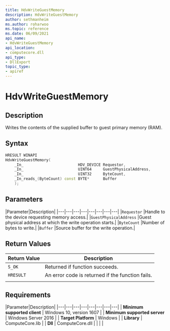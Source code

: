 ```yaml
---
title: HdvWriteGuestMemory
description: HdvWriteGuestMemory
author: sethmanheim
ms.author: roharwoo
ms.topic: reference
ms.date: 06/09/2021
api_name:
- HdvWriteGuestMemory
api_location:
- computecore.dll
api_type:
- DllExport
topic_type: 
- apiref
---
```

# HdvWriteGuestMemory

## Description

Writes the contents of the supplied buffer to guest primary memory (RAM).

## Syntax

```C++
HRESULT WINAPI
HdvWriteGuestMemory(
    _In_                        HDV_DEVICE Requestor,
    _In_                        UINT64     GuestPhysicalAddress,
    _In_                        UINT32     ByteCount,
    _In_reads_(ByteCount) const BYTE*      Buffer
    );
```

## Parameters

|Parameter|Description|
|---|---|---|---|---|---|---|---|
|`Requestor` |Handle to the device requesting memory access.|
|`GuestPhysicalAddress` |Guest physical address at which the write operation starts.|
|`ByteCount` |Number of bytes to write.|
|`Buffer` |Source buffer for the write operation.|

## Return Values

|Return Value     |Description|
|---|---|
|`S_OK` | Returned if function succeeds.|
|`HRESULT` | An error code is returned if the function fails.
|     |     |

## Requirements

|Parameter|Description|
|---|---|---|---|---|---|---|---|
| **Minimum supported client** | Windows 10, version 1607 |
| **Minimum supported server** | Windows Server 2016 |
| **Target Platform** | Windows |
| **Library** | ComputeCore.lib |
| **Dll** | ComputeCore.dll |
|    |    |
